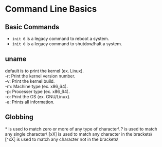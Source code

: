 Command Line Basics
===================

Basic Commands
--------------

- `init 6` is a legacy command to reboot a system.
- `init 0` is a legacy command to shutdow/halt a system.

uname
-----

default is to print the kernel (ex. Linux).  
-r:	Print the kernel version number.  
-v:	Print the kernel build.  
-m:	Machine type (ex. x86_64).  
-p:	Processer type (ex. x86_64).  
-o:	Print the OS (ex. GNU/Linux).  
-a: 	Prints all information.  

Globbing
--------

\* is used to match zero or more of any type of character\ 
\? is used to match any single character\ 
\[xX\] is used to match any character in the brackets\ 
\[^xX\] is used to match any character not in the brackets\ 
